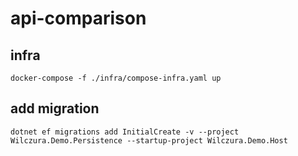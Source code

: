 # api-comparison

## infra

```
docker-compose -f ./infra/compose-infra.yaml up
```

## add migration

```
dotnet ef migrations add InitialCreate -v --project Wilczura.Demo.Persistence --startup-project Wilczura.Demo.Host
```